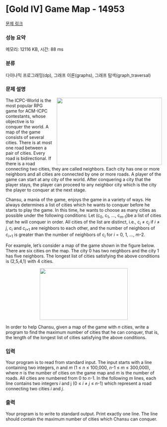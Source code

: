 # [Gold IV] Game Map - 14953 

[문제 링크](https://www.acmicpc.net/problem/14953) 

### 성능 요약

메모리: 12116 KB, 시간: 88 ms

### 분류

다이나믹 프로그래밍(dp), 그래프 이론(graphs), 그래프 탐색(graph_traversal)

### 문제 설명

<p><img alt="" src="https://onlinejudgeimages.s3-ap-northeast-1.amazonaws.com/problem/14953/1.png" style="float:right; height:217px; margin-left:15px; width:339px">The ICPC-World is the most popular RPG game for ACM-ICPC contestants, whose objective is to conquer the world. A map of the game consists of several cities. There is at most one road between a pair of cities. Every road is bidirectional. If there is a road connecting two cities, they are called neighbors. Each city has one or more neighbors and all cities are connected by one or more roads. A player of the game can start at any city of the world. After conquering a city that the player stays, the player can proceed to any neighbor city which is the city the player to conquer at the next stage.</p>

<p>Chansu, a mania of the game, enjoys the game in a variety of ways. He always determines a list of cities which he wants to conquer before he starts to play the game. In this time, he wants to choose as many cities as possible under the following conditions: Let (c<sub>0</sub>, c<sub>1</sub>, …, c<em><sub>m</sub></em><sub>-1</sub>)be a list of cities that he will conquer in order. All cities of the list are distinct, i.e., c<em><sub>i</sub></em> ≠ c<em><sub>j</sub></em> if <em>i</em> ≠ <em>j</em>, c<em><sub>i</sub></em> and c<em><sub>i</sub></em><sub>+1</sub> are neighbors to each other, and the number of neighbors of c<em><sub>i</sub></em><sub>+1</sub> is greater than the number of neighbors of c<em><sub>i</sub></em> for <em>i</em> = 0, 1, …, <em>m</em>-2.</p>

<p>For example, let’s consider a map of the game shown in the figure below. There are six cities on the map. The city 0 has two neighbors and the city 1 has five neighbors. The longest list of cities satisfying the above conditions is (2,5,4,1) with 4 cities.</p>

<p style="text-align:center"><img alt="" src="https://onlinejudgeimages.s3-ap-northeast-1.amazonaws.com/problem/14953/2.png" style="height:167px; width:284px"></p>

<p>In order to help Chansu, given a map of the game with <em>n</em> cities, write a program to find the maximum number of cities that he can conquer, that is, the length of the longest list of cities satisfying the above conditions.</p>

### 입력 

 <p>Your program is to read from standard input. The input starts with a line containing two integers, <em>n</em> and <em>m</em> (1 ≤ <em>n</em> ≤ 100,000, <em>n</em>-1 ≤ <em>m</em> ≤ 300,000), where <em>n</em> is the number of cities on the game map and <em>m</em> is the number of roads. All cities are numbered from 0 to <em>n</em>-1. In the following <em>m</em> lines, each line contains two integers <em>i</em> and j (0 ≤ <em>i</em> ≠ <em>j</em> ≤ <em>n</em>-1) which represent a road connecting two cities <em>i</em> and <em>j</em>.</p>

### 출력 

 <p>Your program is to write to standard output. Print exactly one line. The line should contain the maximum number of cities which Chansu can conquer.</p>

